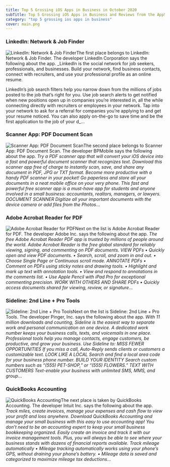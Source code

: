 ```yaml
---
title: Top 5 Grossing iOS Apps in Business in October 2020
subTitle: Top 5 Grossing iOS Apps in Business and Reviews from the AppStore in October 2020.
category: "top 5 grossing ios apps in business"
cover: main.png
---
```


### LinkedIn: Network & Job Finder

![LinkedIn: Network & Job Finder](https://is4-ssl.mzstatic.com/image/thumb/Purple124/v4/fc/5d/ca/fc5dca25-7073-171c-ce22-08991e96b609/AppIcon-0-0-1x_U007emarketing-0-0-0-6-0-0-sRGB-0-0-0-GLES2_U002c0-512MB-85-220-0-0.png/100x100bb.png)The first place belongs to LinkedIn: Network & Job Finder. The developer LinkedIn Corporation says the following about the app. _LinkedIn is the social network for job seekers, professionals, and businesses. Build your network, find business contacts, connect with recruiters, and use your professional profile as an online resume.  LinkedIn’s job search filters help you narrow down from the millions of jobs posted to the job that’s right for you. Use job search alerts to get notified when new positions open up in companies you’re interested in, all the while connecting directly with recruiters or employees in your network. Tap into your network to ask for a referral for companies you’re applying to and get your resume noticed. You can also apply on-the-go to save time and be the first application to the job of your d_...

### Scanner App: PDF Document Scan

![Scanner App: PDF Document Scan](https://is2-ssl.mzstatic.com/image/thumb/Purple114/v4/01/46/b8/0146b855-0fb7-403d-88a0-a5fcdb9e8d30/AppIcon-Free-Scanner-App-0-1x_U007emarketing-0-7-0-85-220.png/100x100bb.png)The second place belongs to Scanner App: PDF Document Scan. The developer BPMobile says the following about the app. _Try a PDF scanner app that will convert your iOS device into a fast and powerful document scanner that recognizes text.  Download this scanner app free of charge to instantly scan, save, and share any document in PDF, JPG or TXT format.  Become more productive with a handy PDF scanner in your pocket! Go paperless and store all your documents in a neat mobile office on your very phone.  This fast and powerful free scanner app is a must-have app for students and anyone involved in a small business: accountants, realtors, managers, or lawyers.  DOCUMENT SCANNER Digitize all your important documents with the device camera or add files from the Photos_...

### Adobe Acrobat Reader for PDF

![Adobe Acrobat Reader for PDF](https://is1-ssl.mzstatic.com/image/thumb/Purple124/v4/99/96/96/99969671-3407-0d2e-605b-f1f07a7b454f/AppIcon-0-0-1x_U007emarketing-0-0-0-7-0-0-sRGB-0-0-0-GLES2_U002c0-512MB-85-220-0-0.png/100x100bb.png)Next on the list is Adobe Acrobat Reader for PDF. The developer Adobe Inc. says the following about the app. _The free Adobe Acrobat Reader PDF app is trusted by millions of people around the world.   Adobe Acrobat Reader is the free global standard for reliably viewing, signing, and commenting on PDF documents.   VIEW PDFs • Quickly open and view PDF documents. • Search, scroll, and zoom in and out. • Choose Single Page or Continuous scroll mode.   ANNOTATE PDFs • Comment on PDFs using sticky notes and drawing tools. • Highlight and mark up text with annotation tools. • View and respond to annotations in the comments list. • Use Apple Pencil with iPad Pro for exceptional commenting precision.   WORK WITH OTHERS AND SHARE PDFs • Quickly access documents shared for viewing, review, or signature_...

### Sideline: 2nd Line + Pro Tools

![Sideline: 2nd Line + Pro Tools](https://is5-ssl.mzstatic.com/image/thumb/Purple124/v4/75/c7/ed/75c7ed7b-8a84-a4e4-0fad-a63775a8e948/AppIcon-SideLine-0-0-1x_U007emarketing-0-0-0-5-0-0-sRGB-0-0-0-GLES2_U002c0-512MB-85-220-0-0.png/100x100bb.png)Next on the list is Sideline: 2nd Line + Pro Tools. The developer Pinger, Inc. says the following about the app. _With 11 million downloads and counting, Sideline is the easiest way to separate work and personal communication on one device. A dedicated work number keeps your business calls, texts, and voicemails in one place. Professional tools help you manage contacts, engage customers, be productive, and grow your business.   Use Sideline to:   MISS FEWER OPPORTUNITIES If you miss a call, Auto-Reply sends clients or customers a customizable text.   LOOK LIKE A LOCAL Search and find a local area code for your business phone number.   BUILD YOUR IDENTITY Search custom numbers such as “(555) PET-SHOP,” or “(555) FLOWERS.”    TEXT WITH CUSTOMERS Text-enable your business with unlimited SMS, MMS, and group_...

### QuickBooks Accounting

![QuickBooks Accounting](https://is3-ssl.mzstatic.com/image/thumb/Purple124/v4/74/76/24/74762450-5760-dc96-4d98-232898a46cf1/AppIcon-0-1x_U007emarketing-0-6-0-85-220.png/100x100bb.png)The next place is taken by QuickBooks Accounting. The developer Intuit Inc. says the following about the app. _Track miles, create invoices, manage your expenses and cash flow to view your profit and loss anywhere. Download QuickBooks Accounting and manage your small business with this easy to use accounting app!  You don’t need to be an accounting expert to keep your small business bookkeeping organized. Easily create an invoice and track it with our invoice management tools. Plus, you will always be able to see where your business stands with dozens of financial reports available.   Track mileage automatically 	•	Mileage tracking automatically works using your phone’s GPS, without draining your phone’s battery. 	•	Mileage data is saved and categorized to maximize mileage tax deductions_...

